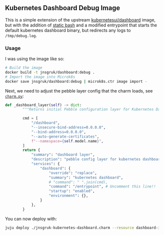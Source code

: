 ## Kubernetes Dashboard Debug Image

This is a simple extension of the upstream [kubernetesui/dashboard](https://hub.docker.com/r/kubernetesui/dashboard) image, but with the addition of [static bash](https://github.com/robxu9/bash-static) and a modified entrypoint that starts the default kubernetes dashboard binary, but redirects any logs to `/tmp/debug.log`.

### Usage

I was using the image like so:

```bash
# Build the image
docker build -t jnsgruk/dashboard:debug .
# Import the image into Microk8s
docker save jnsgruk/dashboard:debug | microk8s.ctr image import -
```

Next, we need to adjust the pebble layer config that the charm loads, see [`charm.py`](../src/charm.py):

```python
def _dashboard_layer(self) -> dict:
        """Returns initial Pebble configuration layer for Kubernetes Dashboard"""

        cmd = [
            "/dashboard",
            "--insecure-bind-address=0.0.0.0",
            "--bind-address=0.0.0.0",
            "--auto-generate-certificates",
            f"--namespace={self.model.name}",
        ]
        return {
            "summary": "dashboard layer",
            "description": "pebble config layer for kubernetes dashboard",
            "services": {
                "dashboard": {
                    "override": "replace",
                    "summary": "kubernetes dashboard",
                    # "command": " ".join(cmd),
                    "command": "/entrypoint", # Uncomment this line!!
                    "startup": "enabled",
                    "environment": {},
                }
            },
        }
```

You can now deploy with:

```bash
juju deploy ./jnsgruk-kubernetes-dashboard.charm --resource dashboard-image=jnsgruk/dashboard:debug \
```
